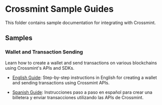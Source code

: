 # Crossmint Sample Guides

This folder contains sample documentation for integrating with Crossmint.

## Samples

### Wallet and Transaction Sending

Learn how to create a wallet and send transactions on various blockchains using Crossmint's APIs and SDKs.

- [English Guide](wallet_tx_send/EN_wallet_tx_send.md): Step-by-step instructions in English for creating a wallet and sending transactions using Crossmint APIs.

- [Spanish Guide](wallet_tx_send/ES_wallet_tx_send.md): Instrucciones paso a paso en español para crear una billetera y enviar transacciones utilizando las APIs de Crossmint.
